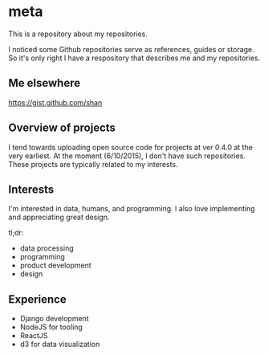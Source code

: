# meta

This is a repository about my repositories. 

I noticed some Github repositories serve as references, guides or storage. So it's only right I have a respository that describes me and my repositories. 

## Me elsewhere
https://gist.github.com/shan

## Overview of projects
I tend towards uploading open source code for projects at ver 0.4.0 at the very earliest. At the moment (6/10/2015), I don't have such repositories. These projects are typically related to my interests. 

## Interests
I'm interested in data, humans, and programming. I also love implementing and appreciating great design. 

tl;dr: 
* data processing 
* programming
* product development 
* design

## Experience
* Django development
* NodeJS for tooling
* ReactJS
* d3 for data visualization
